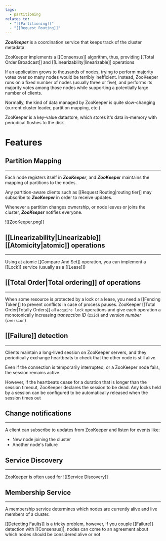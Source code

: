 ```yaml
---
tags:
  - partitioning
relates to:
  - "[[Partitioning]]"
  - "[[Request Routing]]"
---
```

***ZooKeeper*** is a coordination service that keeps track of the cluster metadata.

ZooKeeper implements a [[Consensus]] algorithm, thus, providing [[Total Order Broadcast]] and [[Linearizability|linearizable]] operations

If an application grows to thousands of nodes, trying to perform majority votes over so many nodes would be terribly inefficient. Instead, ZooKeeper runs on a fixed number of nodes (usually three or five), and performs its majority votes among those nodes while supporting a potentially large number of clients.

Normally, the kind of data managed by ZooKeeper is quite slow-changing (current cluster leader, partition mapping, etc.)

ZooKeeper is a key-value datastore, which stores it's data in-memory with periodical flushes to the disk
# Features
## Partition Mapping
___
Each node registers itself in ***ZooKeeper***, and ***ZooKeeper*** maintains the mapping of partitions to the nodes.

Any partition-aware clients such as [[Request Routing|routing tier]] may subscribe to ***ZooKeeper*** in order to receive updates.

Whenever a partition changes ownership, or node leaves or joins the cluster, ***ZooKeeper*** notifies everyone.

![[ZooKeeper.png]]

## [[Linearizability|Linearizable]] [[Atomicity|atomic]] operations
___
Using at atomic [[Compare And Set]] operation, you can implement a [[Lock]] service (usually as a [[Lease]])

## [[Total Order|Total ordering]] of operations
___
When some resource is protected by a lock or a lease, you need a [[Fencing Token]] to prevent conflicts in case of process pauses. ZooKeeper [[Total Order|Totally Orders]] all `acquire lock` operations and give each operation a monotonically increasing *transaction ID* (`zxid`) and *version number* (`cversion`)

## [[Failure]] detection
___
Clients maintain a long-lived session on ZooKeeper servers, and they periodically exchange heartbeats to check that the other node is still alive.

Even if the connection is temporarily interrupted, or a ZooKeeper node fails, the session remains active.

However, if the heartbeats cease for a duration that is longer than the session timeout, ZooKeeper declares the session to be dead. Any locks held by a session can be configured to be automatically released when the session times out

## Change notifications
___
A client can subscribe to updates from ZooKeeper and listen for events like:
- New node joining the cluster
- Another node's failure

## Service Discovery
___
ZooKeeper is often used for ![[Service Discovery]]
## Membership Service
___
A membership service determines which nodes are currently alive and live members of a cluster. 

[[Detecting Faults]] is a tricky problem, however, if you couple [[Failure]] detection with [[Consensus]], nodes can come to an agreement about which nodes should be considered alive or not
